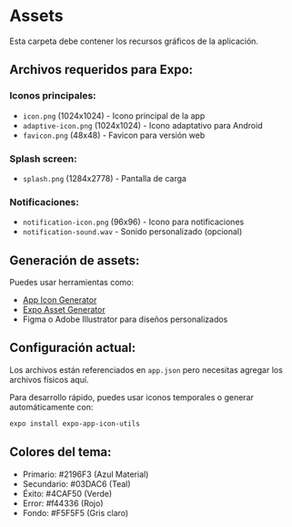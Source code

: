 # Assets

Esta carpeta debe contener los recursos gráficos de la aplicación.

## Archivos requeridos para Expo:

### Iconos principales:
- `icon.png` (1024x1024) - Icono principal de la app
- `adaptive-icon.png` (1024x1024) - Icono adaptativo para Android
- `favicon.png` (48x48) - Favicon para versión web

### Splash screen:
- `splash.png` (1284x2778) - Pantalla de carga

### Notificaciones:
- `notification-icon.png` (96x96) - Icono para notificaciones
- `notification-sound.wav` - Sonido personalizado (opcional)

## Generación de assets:

Puedes usar herramientas como:
- [App Icon Generator](https://appicon.co/)
- [Expo Asset Generator](https://docs.expo.dev/guides/app-icons/)
- Figma o Adobe Illustrator para diseños personalizados

## Configuración actual:

Los archivos están referenciados en `app.json` pero necesitas agregar los archivos físicos aquí.

Para desarrollo rápido, puedes usar iconos temporales o generar automáticamente con:

```bash
expo install expo-app-icon-utils
```

## Colores del tema:
- Primario: #2196F3 (Azul Material)
- Secundario: #03DAC6 (Teal)
- Éxito: #4CAF50 (Verde)
- Error: #f44336 (Rojo)
- Fondo: #F5F5F5 (Gris claro)

